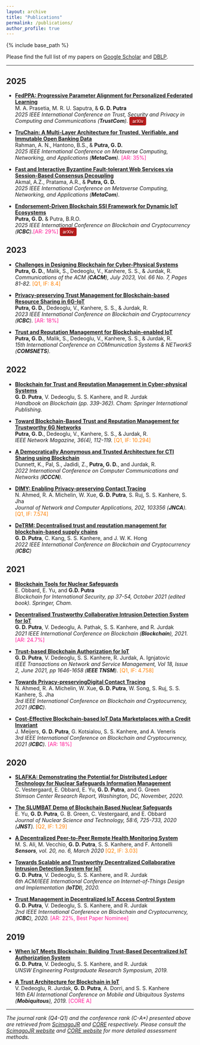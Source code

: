 ```yaml
---
layout: archive
title: "Publications"
permalink: /publications/
author_profile: true
---
```


{% include base_path %}

Please find the full list of my papers on [Google Scholar](https://scholar.google.com.au/citations?user=L_dr0dIAAAAJ&hl=en) and [DBLP](https://dblp.org/pid/243/7180.html).

---

## 2025

- <b>[FedPPA: Progressive Parameter Alignment for Personalized Federated Learning](https://arxiv.org/pdf/2510.14698)</b>
  <br>M. A. Prasetia, M. R. U. Saputra, & <b>G. D. Putra</b><br>
  <i>2025 IEEE International Conference on Trust, Security and Privacy in Computing and Communications (<b>TrustCom</b>).</i>
  [<span style="background-color: #b91c1c; color: white; padding: 4px 8px; border-radius: 4px; text-decoration: none; font-size: 12px;">arXiv</span>](https://arxiv.org/pdf/2510.14698)

- <b>[TruChain: A Multi-Layer Architecture for Trusted, Verifiable, and Immutable Open Banking Data](https://doi.org/10.48550/arXiv.2507.08286)</b>
  <br>Rahman, A. N., Hantono, B.S., & <b>Putra, G. D.</b><br>
  <i>2025 IEEE International Conference on Metaverse Computing, Networking, and Applications (<b>MetaCom</b>).</i> <font color="#FF1493">[AR: 35%]</font>

- <b>[Fast and Interactive Byzantine Fault-tolerant Web Services via Session-Based Consensus Decoupling](https://doi.org/10.48550/arXiv.2507.08281)</b>
  <br>Akmal, A.Z., Pratama, A.R., & <b>Putra, G. D.</b><br>
  <i>2025 IEEE International Conference on Metaverse Computing, Networking, and Applications (<b>MetaCom</b>).</i>

- <b>[
  Endorsement-Driven Blockchain SSI Framework for Dynamic IoT Ecosystems](https://doi.org/10.48550/arXiv.2507.09859)</b>
  <br><b>Putra, G. D.</b> & Putra, B.R.O.<br>
  <i>2025 IEEE International Conference on Blockchain and Cryptocurrency (<b>ICBC</b>).</i><font color="#FF1493">[AR: 29%]</font>
  [<span style="background-color: #b91c1c; color: white; padding: 4px 8px; border-radius: 4px; text-decoration: none; font-size: 12px;">arXiv</span>](https://doi.org/10.48550/arXiv.2507.09859)

## 2023

- <b>[Challenges in Designing Blockchain for Cyber-Physical Systems](https://dl.acm.org/doi/10.1145/3589648)</b>
  <br><b>Putra, G. D.</b>, Malik, S., Dedeoglu, V., Kanhere, S. S., & Jurdak, R.<br>
  <i>Communications of the ACM (<b>CACM</b>), July 2023, Vol. 66 No. 7, Pages 81-82.</i> <font color="#FF7F00">[Q1, IF: 8.4]</font>

- <b>[Privacy-preserving Trust Management for Blockchain-based Resource Sharing in 6G-IoT](https://doi.org/10.1109/ICBC56567.2023.10174987)</b>
  <br><b>Putra, G. D.</b>, Dedeoglu, V., Kanhere, S. S., & Jurdak, R.<br>
  <i>2023 IEEE International Conference on Blockchain and Cryptocurrency (<b>ICBC</b>).</i> <font color="#FF1493">[AR: 18%]</font>

- <b>[Trust and Reputation Management for Blockchain-enabled IoT](https://doi.org/10.1109/COMSNETS56262.2023.10041348)</b>
  <br><b>Putra, G. D.</b>, Malik, S., Dedeoglu, V., Kanhere, S. S., & Jurdak, R.<br>
  <i>15th International Conference on COMmunication Systems & NETworkS (<b>COMSNETS</b>).</i>

## 2022

- <b>[Blockchain for Trust and Reputation Management in Cyber-physical Systems](https://doi.org/10.1007/978-3-031-07535-3_10)</b>
  <br><b>G. D. Putra</b>, V. Dedeoglu, S. S. Kanhere, and R. Jurdak<br>
  <i>Handbook on Blockchain (pp. 339-362). Cham: Springer International Publishing.</i>

- <b>[Toward Blockchain-Based Trust and Reputation Management for Trustworthy 6G Networks](https://doi.org/10.1109/MNET.011.2100746)</b>
  <br><b>Putra, G. D.</b>, Dedeoglu, V., Kanhere, S. S., & Jurdak, R.<br>
  <i>IEEE Network Magazine, 36(4), 112-119.</i> <font color="#FF7F00">[Q1, IF: 10.294]</font>

- <b>[A Democratically Anonymous and Trusted Architecture for CTI Sharing using Blockchain](https://doi.org/10.1109/ICCCN54977.2022.9868919)</b>
  <br>Dunnett, K., Pal, S., Jadidi, Z., <b>Putra, G. D.</b>, and Jurdak, R.<br>
  <i>2022 International Conference on Computer Communications and Networks (<b>ICCCN</b>).</i>

- <b>[DIMY: Enabling Privacy-preserving Contact Tracing](https://doi.org/10.1016/j.jnca.2022.103356)</b>
  <br>N. Ahmed, R. A. Michelin, W. Xue, <b>G. D. Putra</b>, S. Ruj, S. S. Kanhere, S. Jha<br>
  <i>Journal of Network and Computer Applications, 202, 103356 (<b>JNCA</b>).</i> <font color="#FF7F00">[Q1, IF: 7.574]</font>

- <b>[DeTRM: Decentralised trust and reputation management for blockchain-based supply chains](https://doi.org/10.1109/ICBC54727.2022.9805565)</b>
  <br><b>G. D. Putra</b>, C. Kang, S. S. Kanhere, and J. W. K. Hong<br>
  <i>2022 IEEE International Conference on Blockchain and Cryptocurrency (<b>ICBC</b>)</i>

## 2021

- <b>[Blockchain Tools for Nuclear Safeguards](https://doi.org/10.1007/978-3-030-86240-4_4)</b>
  <br>E. Obbard, E. Yu, and <b>G.D. Putra</b><br>
  <i>Blockchain for International Security, pp 37-54, October 2021 (edited book). Springer, Cham.</i>

- <b>[Decentralised Trustworthy Collaborative Intrusion Detection System for IoT](https://doi.org/10.1109/Blockchain53845.2021.00048)</b>
  <br><b>G. D. Putra</b>, V. Dedeoglu, A. Pathak, S. S. Kanhere, and R. Jurdak<br>
  <i>2021 IEEE International Conference on Blockchain (<b>Blockchain</b>), 2021.</i> <font color="#FF1493">[AR: 24.7%]</font>

- <b>[Trust-based Blockchain Authorization for IoT](https://doi.org/10.1109/TNSM.2021.3077276)</b>
  <br><b>G. D. Putra</b>, V. Dedeoglu, S. S. Kanhere, R. Jurdak, A. Ignjatovic<br>
  <i>IEEE Transactions on Network and Service Management, Vol 18, Issue 2, June 2021, pp 1646-1658 (<b>IEEE TNSM</b>).</i> <font color="#FF7F00">[Q1, IF: 4.758]</font>

- <b>[Towards Privacy-preservingDigital Contact Tracing](https://doi.org/10.1109/ICBC51069.2021.9461052)</b>
  <br>N. Ahmed, R. A. Michelin, W. Xue, <b>G. D. Putra</b>, W. Song, S. Ruj, S. S. Kanhere, S. Jha<br>
  <i>3rd IEEE International Conference on Blockchain and Cryptocurrency, 2021 (<b>ICBC</b>).</i>

- <b>[Cost-Effective Blockchain-based IoT Data Marketplaces with a Credit Invariant](https://doi.org/10.1109/ICBC51069.2021.9461127)</b>
  <br>J. Meijers, <b>G. D. Putra</b>, G. Kotsialou, S. S. Kanhere, and A. Veneris<br>
  <i>3rd IEEE International Conference on Blockchain and Cryptocurrency, 2021 (<b>ICBC</b>).</i> <font color="#FF1493">[AR: 18%]</font>

## 2020

- <b>[SLAFKA: Demonstrating the Potential for Distributed Ledger Technology for Nuclear Safeguards Information Management](https://www.jstor.org/stable/resrep27757)</b>
  <br>C. Vestergaard, E. Obbard, E. Yu, <b>G. D. Putra</b>, and G. Green<br>
  <i>Stimson Center Research Report, Washington, DC, November, 2020.</i>

- <b>[The SLUMBAT Demo of Blockchain Based Nuclear Safeguards](https://doi.org/10.1080/00223131.2020.1858990)</b>
  <br>E. Yu, <b>G. D. Putra</b>, G. B. Green, C. Vestergaard, and E. Obbard<br>
  <i>Journal of Nuclear Science and Technology, 58:6, 725-733, 2020 (<b>JNST</b>).</i> <font color="#FF7F00">[Q2, IF: 1.29]</font>

- <b>[A Decentralized Peer-to-Peer Remote Health Monitoring System](https://doi.org/10.3390/s20061656)</b>
  <br>M. S. Ali, M. Vecchio, <b>G. D. Putra</b>, S. S. Kanhere, and F. Antonelli<br>
  <i><b>Sensors</b>, vol. 20, no. 6, March 2020</i> <font color="#FF7F00">[Q2, IF: 3.03]</font>

- <b>[Towards Scalable and Trustworthy Decentralized Collaborative Intrusion Detection System for IoT](https://doi.org/10.1109/IoTDI49375.2020.00035)</b>
  <br><b>G. D. Putra</b>, V. Dedeoglu, S. S. Kanhere, and R. Jurdak<br>
  <i>6th ACM/IEEE International Conference on Internet-of-Things Design and Implementation (<b>IoTDI</b>), 2020.</i>

- <b>[Trust Management in Decentralized IoT Access Control System](https://doi.org/10.1109/ICBC48266.2020.9169481)</b>
  <br><b>G. D. Putra</b>, V. Dedeoglu, S. S. Kanhere, and R. Jurdak<br>
  <i>2nd IEEE International Conference on Blockchain and Cryptocurrency, (<b>ICBC</b>), 2020.</i> <font color="#FF1493">[AR: 22%, Best Paper Nominee]</font>

## 2019

- <b>[When IoT Meets Blockchain: Building Trust-Based Decentralized IoT Authorization System](https://www.engineering.unsw.edu.au/2019-postgraduate-research-symposium-abstracts#DFP02)</b>
  <br><b>G. D. Putra</b>, V. Dedeoglu, S. S. Kanhere, and R. Jurdak<br>
  <i> UNSW Engineering Postgraduate Research Symposium, 2019. </i>

- <b>[A Trust Architecture for Blockchain in IoT](https://doi.org/10.1145/3360774.3360822)</b>
  <br>V. Dedeoglu, R. Jurdak, <b>G. D. Putra</b>, A. Dorri, and S. S. Kanhere<br>
  <i> 16th EAI International Conference on Mobile and Ubiquitous Systems (<b>Mobiquitous</b>), 2019. </i> <font color="#FF1493">[CORE A]</font>

---

_The journal rank (Q4-Q1) and the conference rank (C-A\*) presented above are retrieved from [ScimagoJR](https://www.scimagojr.com/) and [CORE](http://portal.core.edu.au/conf-ranks/) respectively. Please consult the [ScimagoJR website](https://www.scimagojr.com/) and [CORE website](http://www.core.edu.au/conference-portal) for more detailed assessment methods._
